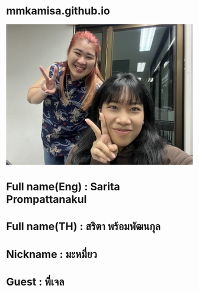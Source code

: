 # mmkamisa.github.io
![alt text for screen readers](IMG_9971.jpg "Text to show on mouseover")
# Full name(Eng) : Sarita Prompattanakul
# Full name(TH) : สริตา พร้อมพัฒนกุล
# Nickname : มะหมี่ยว
# Guest : พี่เจล
 
